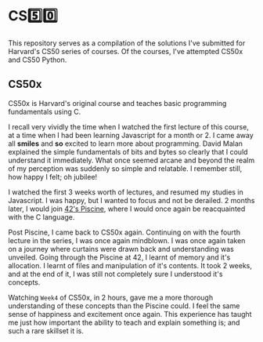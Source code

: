 # CS5️⃣0️⃣

This repository serves as a compilation of the solutions I've submitted for Harvard's CS50 series of courses. Of the courses, I've attempted CS50x and CS50 Python.

## CS50x

CS50x is Harvard's original course and teaches basic programming fundamentals using C.

I recall very vividly the time when I watched the first lecture of this course, at a time when I had been learning Javascript for a month or 2. I came away all **smiles** and **so** excited to learn more about programming. David Malan explained the simple fundamentals of bits and bytes so clearly that I could understand it immediately. What once seemed arcane and beyond the realm of my perception was suddenly so simple and relatable. I remember still, how happy I felt; oh jubilee!

I watched the first 3 weeks worth of lectures, and resumed my studies in Javascript. I was happy, but I wanted to focus and not be derailed. 2 months later, I would join [42's Piscine](https://github.com/felixtanhm/42-piscine), where I would once again be reacquainted with the C language.

Post Piscine, I came back to CS50x again. Continuing on with the fourth lecture in the series, I was once again mindblown. I was once again taken on a journey where curtains were drawn back and understanding was unveiled. Going through the Piscine at 42, I learnt of memory and it's allocation. I learnt of files and manipulation of it's contents. It took 2 weeks, and at the end of it, I was still not completely sure I understood it's concepts.

Watching `Week4` of CS50x, in 2 hours, gave me a more thorough understanding of these concepts than the Piscine could. I feel the same sense of happiness and excitement once again. This experience has taught me just how important the ability to teach and explain something is; and such a rare skillset it is.
